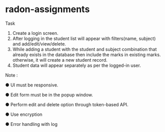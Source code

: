 # radon-assignments

Task
1. Create a login screen.
2. After logging in the student list will appear with filters(name, subject) and add/edit/view/delete.
3. While adding a student with the student and subject combination that already exists in the database then include the marks in existing marks. otherwise, it will create a new student record.
4. Student data will appear separately as per the logged-in user.

Note :

● UI must be responsive.

● Edit form must be in the popup window.

● Perform edit and delete option through token-based API.

● Use encryption

● Error handling with log
